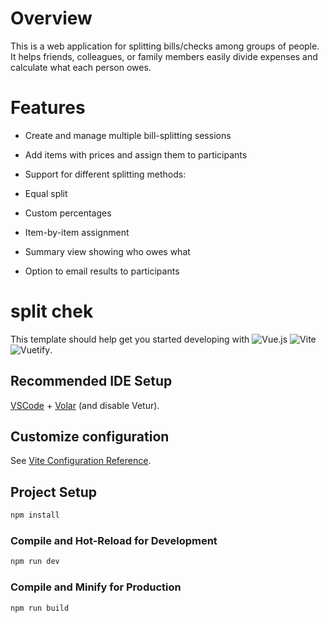 # Overview
This is a web application for splitting bills/checks among groups of people. It helps friends, colleagues, or family members easily divide expenses and calculate what each person owes.

# Features
- Create and manage multiple bill-splitting sessions

- Add items with prices and assign them to participants

- Support for different splitting methods:

 - Equal split

 - Custom percentages

 - Item-by-item assignment

- Summary view showing who owes what

- Option to email results to participants

# split chek

This template should help get you started developing with ![Vue.js](https://img.shields.io/badge/vue.js-%2335495e.svg?style=for-the-badge&logo=vuedotjs&logoColor=%234FC08D) ![Vite](https://img.shields.io/badge/vite-%23646CFF.svg?style=for-the-badge&logo=vite&logoColor=white) ![Vuetify](https://img.shields.io/badge/Vuetify-1867C0?style=for-the-badge&logo=vuetify&logoColor=AEDDFF).

## Recommended IDE Setup

[VSCode](https://code.visualstudio.com/) + [Volar](https://marketplace.visualstudio.com/items?itemName=Vue.volar) (and disable Vetur).

## Customize configuration

See [Vite Configuration Reference](https://vitejs.dev/config/).

## Project Setup

```sh
npm install
```

### Compile and Hot-Reload for Development

```sh
npm run dev
```

### Compile and Minify for Production

```sh
npm run build
```
